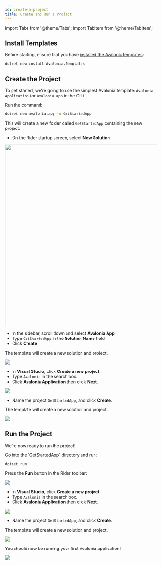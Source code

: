 ```yaml
---
id: create-a-project
title: Create and Run a Project
---
```


import Tabs from '@theme/Tabs';
import TabItem from '@theme/TabItem';

## Install Templates

Before starting, ensure that you have [installed the Avalonia templates](../install.md):

```bash
dotnet new install Avalonia.Templates
```

## Create the Project

To get started, we're going to use the simplest Avalonia template: `Avalonia Application` (or `avalonia.app` in the CLI).

<Tabs>
  <TabItem value="cli" label="Command Line" default>
Run the command:

```bash
dotnet new avalonia.app -o GetStartedApp
```

This will create a new folder called `GetStartedApp` containing the new project.
  </TabItem>
  <TabItem value="rider" label="Rider">

- On the Rider startup screen, select **New Solution**

<div style={{textAlign: 'center'}}>
    <img src="/img/get-started/test-drive/rider-splashscreen.png" width="600"/>
</div>

- In the sidebar, scroll down and select **Avalonia App**
- Type `GetStartedApp` in the **Solution Name** field
- Click **Create**

The template will create a new solution and project.

<div style={{textAlign: 'center'}}>
    <img src="/img/get-started/test-drive/rider-solution.png"/>
</div>

  </TabItem>
  <TabItem value="vs" label="Visual Studio">

- In **Visual Studio**, click **Create a new project**.
- Type `Avalonia` in the search box.
- Click **Avalonia Application** then click **Next**.

<div style={{textAlign: 'center'}}>
    <img src="/img/get-started/choose-a-solution-template/image (31) (1) (1).png" />
</div>

- Name the project `GetStartedApp`, and click **Create**.

The template will create a new solution and project.

<div style={{textAlign: 'center'}}>
    <img src="/img/get-started/choose-a-solution-template/image (27) (1).png" />
</div>
  </TabItem>
</Tabs>

## Run the Project

We're now ready to run the project!

<Tabs>
  <TabItem value="cli" label="Command Line" default>
Go into the `GetStartedApp` directory and run:

```bash
dotnet run
```
  </TabItem>
  <TabItem value="rider" label="Rider">

Press the **Run** button in the Rider toolbar:

<div style={{textAlign: 'center'}}>
    <img src="/img/get-started/test-drive/rider-run.png"/>
</div>
  </TabItem>
  <TabItem value="vs" label="Visual Studio">

- In **Visual Studio**, click **Create a new project**.
- Type `Avalonia` in the search box.
- Click **Avalonia Application** then click **Next**.

<div style={{textAlign: 'center'}}>
    <img src="/img/get-started/choose-a-solution-template/image (31) (1) (1).png" />
</div>

- Name the project `GetStartedApp`, and click **Create**.

The template will create a new solution and project.

<div style={{textAlign: 'center'}}>
    <img src="/img/get-started/choose-a-solution-template/image (27) (1).png" />
</div>
  </TabItem>
</Tabs>

You should now be running your first Avalonia application!

<div style={{textAlign: 'center'}}>
    <img src="/img/get-started/test-drive/initial-window.png" />
</div>
